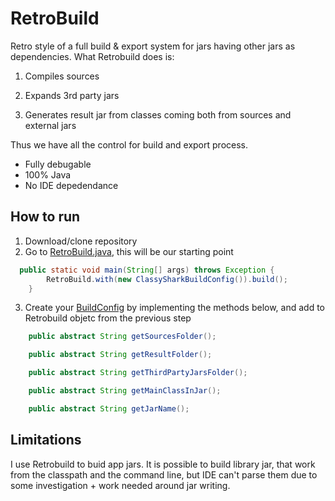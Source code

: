 # RetroBuild

Retro style of a full build & export system for jars having other jars as dependencies. 
What Retrobuild does is:

1. Compiles sources

2. Expands 3rd party jars

3. Generates result jar from classes coming both from sources and external jars

Thus we have all the control for build and export process. 
* Fully debugable
* 100% Java
* No IDE depedendance

## How to run

1. Download/clone repository
2. Go to [RetroBuild.java](https://github.com/borisf/RetroBuild/blob/master/src/com/apisolutions/retrobuild/RetroBuild.java), this will be our starting point

```java
  public static void main(String[] args) throws Exception {
        RetroBuild.with(new ClassySharkBuildConfig()).build();
    }
```


3. Create your [BuildConfig](https://github.com/borisf/RetroBuild/blob/master/src/com/apisolutions/retrobuild/builds/BuildConfig.java) by implementing the methods below, and add to Retrobuild objetc from the previous step
```java
    public abstract String getSourcesFolder();

    public abstract String getResultFolder();

    public abstract String getThirdPartyJarsFolder();

    public abstract String getMainClassInJar();

    public abstract String getJarName();
```
## Limitations

I use Retrobuild to buid app jars. It is possible to build library jar, that work from the classpath and the command line, but IDE can't parse them due to some investigation + work needed around jar writing.

